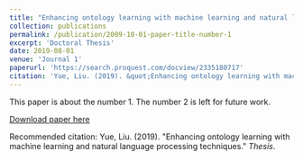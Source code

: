 ```yaml
---
title: "Enhancing ontology learning with machine learning and natural language processing techniques"
collection: publications
permalink: /publication/2009-10-01-paper-title-number-1
excerpt: 'Doctoral Thesis'
date: 2019-08-01
venue: 'Journal 1'
paperurl: 'https://search.proquest.com/docview/2335180717'
citation: 'Yue, Liu. (2019). &quot;Enhancing ontology learning with machine learning and natural language processing techniques.&quot; <i>Thesis</i>.'
---
```

This paper is about the number 1. The number 2 is left for future work.

[Download paper here](https://search.proquest.com/docview/2335180717)

Recommended citation: Yue, Liu. (2019). &quot;Enhancing ontology learning with machine learning and natural language processing techniques.&quot; <i>Thesis</i>.
